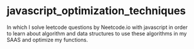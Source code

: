 # javascript_optimization_techniques
In which I solve leetcode questions by Neetcode.io with javascript in order to learn about algorithm and data structures to use these algorithms in my SAAS and optimize my functions. 

